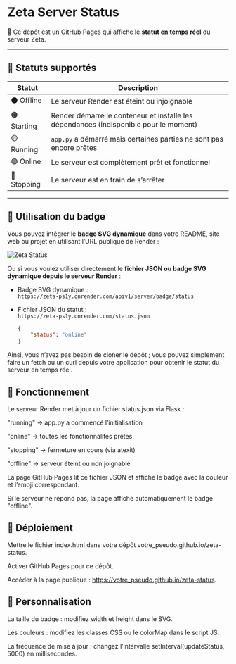 # Zeta Server Status

🚀 Ce dépôt est un GitHub Pages qui affiche le **statut en temps réel** du serveur Zeta.

---

## 🔹 Statuts supportés

| Statut       | Description |
|-------------|------------|
| ⚫ Offline   | Le serveur Render est éteint ou injoignable |
| 🟠 Starting | Render démarre le conteneur et installe les dépendances (indisponible pour le moment) |
| 🟡 Running  | `app.py` a démarré mais certaines parties ne sont pas encore prêtes |
| 🟢 Online   | Le serveur est complètement prêt et fonctionnel |
| 🔴 Stopping | Le serveur est en train de s’arrêter |

---

## 🔹 Utilisation du badge

Vous pouvez intégrer le **badge SVG dynamique** dans votre README, site web ou projet en utilisant l’URL publique de Render :

![Zeta Status](https://wewennjr.github.io/zeta-status)

Ou si vous voulez utiliser directement le **fichier JSON ou badge SVG dynamique depuis le serveur Render** :

- Badge SVG dynamique :  
  `https://zeta-ps1y.onrender.com/apiv1/server/badge/status`  

- Fichier JSON du statut :  
  `https://zeta-ps1y.onrender.com/status.json`  
  ```json
  {
      "status": "online"
  }
Ainsi, vous n’avez pas besoin de cloner le dépôt ; vous pouvez simplement faire un fetch ou un curl depuis votre application pour obtenir le statut du serveur en temps réel.

## 🔹 Fonctionnement
Le serveur Render met à jour un fichier status.json via Flask :

"running" → app.py a commencé l’initialisation

"online" → toutes les fonctionnalités prêtes

"stopping" → fermeture en cours (via atexit)

"offline" → serveur éteint ou non joignable

La page GitHub Pages lit ce fichier JSON et affiche le badge avec la couleur et l’emoji correspondant.

Si le serveur ne répond pas, la page affiche automatiquement le badge "offline".

## 🔹 Déploiement
Mettre le fichier index.html dans votre dépôt votre_pseudo.github.io/zeta-status.

Activer GitHub Pages pour ce dépôt.

Accéder à la page publique : https://votre_pseudo.github.io/zeta-status.

## 🔹 Personnalisation
La taille du badge : modifiez width et height dans le SVG.

Les couleurs : modifiez les classes CSS ou le colorMap dans le script JS.

La fréquence de mise à jour : changez l’intervalle setInterval(updateStatus, 5000) en millisecondes.
